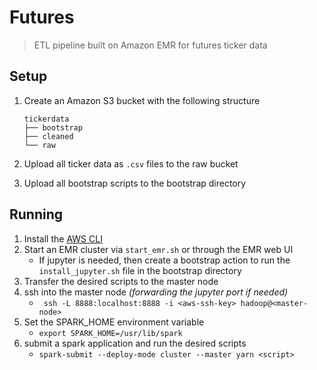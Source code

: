 # Futures

> ETL pipeline built on Amazon EMR for futures ticker data

## Setup

1. Create an Amazon S3 bucket with the following structure

    ```
    tickerdata
    ├── bootstrap
    ├── cleaned
    └── raw
    ```

2. Upload all ticker data as `.csv` files to the raw bucket
3. Upload all bootstrap scripts to the bootstrap directory

## Running
1. Install the [AWS CLI](https://aws.amazon.com/cli/)
2. Start an EMR cluster via `start_emr.sh` or through the EMR web UI
    - If jupyter is needed, then create a bootstrap action to run the `install_jupyter.sh` file in the bootstrap directory
3. Transfer the desired scripts to the master node
4. ssh into the master node *(forwarding the jupyter port if needed)*
    -  ` ssh -L 8888:localhost:8888 -i <aws-ssh-key> hadoop@<master-node>`
5. Set the SPARK_HOME environment variable
    - `export SPARK_HOME=/usr/lib/spark`
6. submit a spark application and run the desired scripts
    - `spark-submit --deploy-mode cluster --master yarn <script>`

